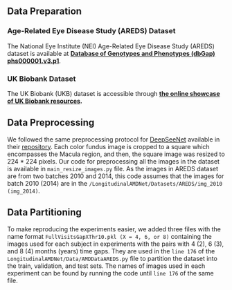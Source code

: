 ## Data Preparation

### Age-Related Eye Disease Study (AREDS) Dataset
The National Eye Institute (NEI) Age-Related Eye Disease Study (AREDS) dataset is available at **[Database of Genotypes and Phenotypes (dbGap) phs000001.v3.p1](https://www.ncbi.nlm.nih.gov/projects/gap/cgi-bin/study.cgi?study_id=phs000001.v3.p1)**. 

### UK Biobank Dataset
The UK Biobank (UKB) dataset is accessible through **[the online showcase of UK Biobank resources](https://biobank.ndph.ox.ac.uk/crystal/).**

## Data Preprocessing

We followed the same preprocessing protocol for [DeepSeeNet](https://www.sciencedirect.com/science/article/pii/S0161642018321857?casa_token=-DUY6w9R7wwAAAAA:q1iL-PXTXh7a_xVTZGXWYosxrQQnHXezan2Ow8E_ZFnNwB7ARLl7F9ryia_6b66V04yHU-Y0Cg) available in their [repository](https://github.com/ncbi-nlp/DeepSeeNet). Each color fundus image is cropped to a square which encompasses the Macula region, and then, the square image was resized to 224 * 224 pixels. Our code for preprocessing all the images in the dataset is available in `main_resize_images.py` file. As the images in AREDS dataset are from two batches 2010 and 2014, this code assumes that the images for batch 2010 (2014) are in the `/LongitudinalAMDNet/Datasets/AREDS/img_2010 (img_2014)`.

## Data Partitioning

To make reproducing the experiments easier, we added three files with the name format `FullVisitsGapXThr10.pkl (X = 4, 6, or 8)` containing the images used for each subject in experiments with the pairs with 4 (2), 6 (3), and 8 (4) months (years) time gaps. They are used in the `line 176` of the `LongitudinalAMDNet/Data/AMDDataAREDS.py` file to partition the dataset into the train, validation, and test sets. The names of images used in each experiment can be found by running the code until `line 176` of the same file.


